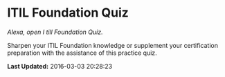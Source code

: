 # ITIL Foundation Quiz
*Alexa, open I till Foundation Quiz.*

Sharpen your ITIL Foundation knowledge or supplement your certification preparation with the assistance of this practice quiz.

**Last Updated:** 2016-03-03 20:28:23